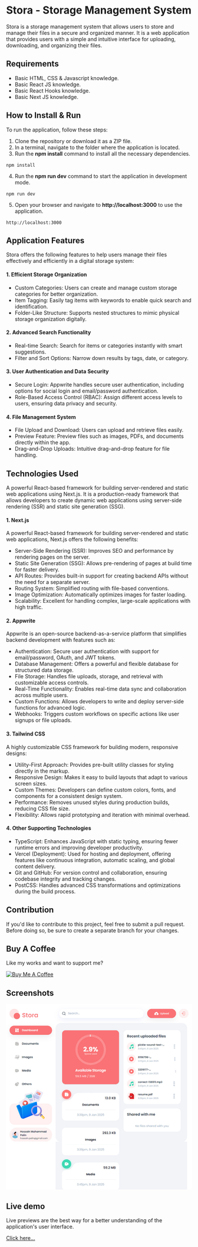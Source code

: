 # Stora - Storage Management System

Stora is a storage management system that allows users to store and manage their files in a secure and organized manner. It is a web application that provides users with a simple and intuitive interface for uploading, downloading, and organizing their files.

## Requirements

- Basic HTML, CSS & Javascript knowledge.
- Basic React JS knowledge.
- Basic React Hooks knowledge.
- Basic Next JS knowledge.

## How to Install & Run

To run the application, follow these steps:

1. Clone the repository or download it as a ZIP file.
2. In a terminal, navigate to the folder where the application is located.
3. Run the **npm install** command to install all the necessary dependencies.

```shell
npm install
```

4. Run the **npm run dev** command to start the application in development mode.

```shell
npm run dev
```

5. Open your browser and navigate to **http://localhost:3000** to use the application.

```shell
http://localhost:3000
```

## Application Features

Stora offers the following features to help users manage their files effectively and efficiently in a digital storage system:

#### 1. Efficient Storage Organization
- Custom Categories: Users can create and manage custom storage categories for better organization.
- Item Tagging: Easily tag items with keywords to enable quick search and identification.
- Folder-Like Structure: Supports nested structures to mimic physical storage organization digitally.

#### 2. Advanced Search Functionality
- Real-time Search: Search for items or categories instantly with smart suggestions.
- Filter and Sort Options: Narrow down results by tags, date, or category.

#### 3. User Authentication and Data Security
- Secure Login: Appwrite handles secure user authentication, including options for social login and email/password authentication.
- Role-Based Access Control (RBAC): Assign different access levels to users, ensuring data privacy and security.

#### 4. File Management System
- File Upload and Download: Users can upload and retrieve files easily.
- Preview Feature: Preview files such as images, PDFs, and documents directly within the app.
- Drag-and-Drop Uploads: Intuitive drag-and-drop feature for file handling.

## Technologies Used

A powerful React-based framework for building server-rendered and static web applications using Next.js. It is a production-ready framework that allows developers to create dynamic web applications using server-side rendering (SSR) and static site generation (SSG).

#### 1. Next.js
A powerful React-based framework for building server-rendered and static web applications, Next.js offers the following benefits:

- Server-Side Rendering (SSR): Improves SEO and performance by rendering pages on the server.
- Static Site Generation (SSG): Allows pre-rendering of pages at build time for faster delivery.
- API Routes: Provides built-in support for creating backend APIs without the need for a separate server.
- Routing System: Simplified routing with file-based conventions.
- Image Optimization: Automatically optimizes images for faster loading.
- Scalability: Excellent for handling complex, large-scale applications with high traffic.

#### 2. Appwrite
Appwrite is an open-source backend-as-a-service platform that simplifies backend development with features such as:

- Authentication: Secure user authentication with support for email/password, OAuth, and JWT tokens.
- Database Management: Offers a powerful and flexible database for structured data storage.
- File Storage: Handles file uploads, storage, and retrieval with customizable access controls.
- Real-Time Functionality: Enables real-time data sync and collaboration across multiple users.
- Custom Functions: Allows developers to write and deploy server-side functions for advanced logic.
- Webhooks: Triggers custom workflows on specific actions like user signups or file uploads.

#### 3. Tailwind CSS
A highly customizable CSS framework for building modern, responsive designs:

- Utility-First Approach: Provides pre-built utility classes for styling directly in the markup.
- Responsive Design: Makes it easy to build layouts that adapt to various screen sizes.
- Custom Themes: Developers can define custom colors, fonts, and components for a consistent design system.
- Performance: Removes unused styles during production builds, reducing CSS file size.
- Flexibility: Allows rapid prototyping and iteration with minimal overhead.

#### 4. Other Supporting Technologies
- TypeScript: Enhances JavaScript with static typing, ensuring fewer runtime errors and improving developer productivity.
- Vercel (Deployment): Used for hosting and deployment, offering features like continuous integration, automatic scaling, and global content delivery.
- Git and GitHub: For version control and collaboration, ensuring codebase integrity and tracking changes.
- PostCSS: Handles advanced CSS transformations and optimizations during the build process.

## Contribution

If you'd like to contribute to this project, feel free to submit a pull request. Before doing so, be sure to create a separate branch for your changes.

## Buy A Coffee

Like my works and want to support me?

<a href="https://www.buymeacoffee.com/hossainpalin" target="_blank"><img src="https://cdn.buymeacoffee.com/buttons/v2/default-blue.png" alt="Buy Me A Coffee" style="height: 45px !important;width: 162.75px !important;" ></a>

## Screenshots

![Screenshot](./public/assets/images/screenshort.jpg)

## Live demo

Live previews are the best way for a better understanding of the application's user interface.

[Click here...](https://stora-sigma.vercel.app)
